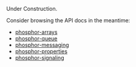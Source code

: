 Under Construction.

Consider browsing the API docs in the meantime:
- [phosphor-arrays](http://phosphorjs.github.io/phosphor-arrays/)
- [phosphor-queue](http://phosphorjs.github.io/phosphor-queue/)
- [phosphor-messaging](http://phosphorjs.github.io/phosphor-messaging/)
- [phosphor-properties](http://phosphorjs.github.io/phosphor-properties/)
- [phosphor-signaling](http://phosphorjs.github.io/phosphor-signaling/)
